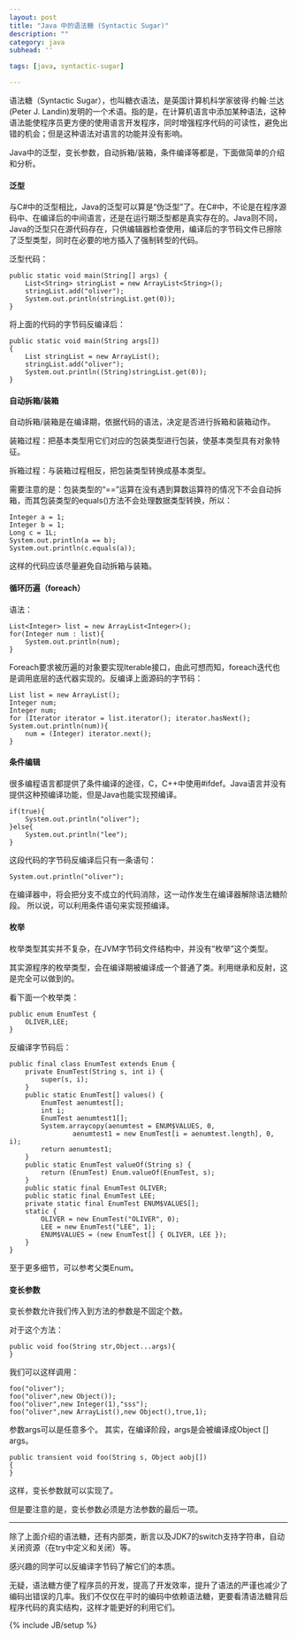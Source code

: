 ```yaml
---
layout: post
title: "Java 中的语法糖 (Syntactic Sugar)"
description: ""
category: java
subhead: ''

tags: [java, syntactic-sugar]

---
```


语法糖（Syntactic Sugar），也叫糖衣语法，是英国计算机科学家彼得·约翰·兰达(Peter J. Landin)发明的一个术语。指的是，在计算机语言中添加某种语法，这种语法能使程序员更方便的使用语言开发程序，同时增强程序代码的可读性，避免出错的机会；但是这种语法对语言的功能并没有影响。

Java中的泛型，变长参数，自动拆箱/装箱，条件编译等都是，下面做简单的介绍和分析。

#### 泛型 
与C#中的泛型相比，Java的泛型可以算是“伪泛型”了。在C#中，不论是在程序源码中、在编译后的中间语言，还是在运行期泛型都是真实存在的。Java则不同，Java的泛型只在源代码存在，只供编辑器检查使用，编译后的字节码文件已擦除了泛型类型，同时在必要的地方插入了强制转型的代码。

泛型代码：
 
    public static void main(String[] args) {  
        List<String> stringList = new ArrayList<String>();  
        stringList.add("oliver");  
        System.out.println(stringList.get(0));  
    }  
 
 
将上面的代码的字节码反编译后：
  
    public static void main(String args[])  
    {  
        List stringList = new ArrayList();  
        stringList.add("oliver");  
        System.out.println((String)stringList.get(0));  
    }  
 

#### 自动拆箱/装箱 

自动拆箱/装箱是在编译期，依据代码的语法，决定是否进行拆箱和装箱动作。

装箱过程：把基本类型用它们对应的包装类型进行包装，使基本类型具有对象特征。

拆箱过程：与装箱过程相反，把包装类型转换成基本类型。

需要注意的是：包装类型的“==”运算在没有遇到算数运算符的情况下不会自动拆箱，而其包装类型的equals()方法不会处理数据类型转换，所以：

    Integer a = 1;  
    Integer b = 1;  
    Long c = 1L;  
    System.out.println(a == b);  
    System.out.println(c.equals(a));  
 
这样的代码应该尽量避免自动拆箱与装箱。

#### 循环历遍（foreach） 
语法：
 
    List<Integer> list = new ArrayList<Integer>();  
    for(Integer num : list){  
        System.out.println(num);  
    }  
 
Foreach要求被历遍的对象要实现Iterable接口，由此可想而知，foreach迭代也是调用底层的迭代器实现的。反编译上面源码的字节码：
 
    List list = new ArrayList();  
    Integer num;  
    Integer num;  
    for (Iterator iterator = list.iterator(); iterator.hasNext(); System.out.println(num)){  
        num = (Integer) iterator.next();  
    }  
 
#### 条件编辑 
很多编程语言都提供了条件编译的途径，C，C++中使用#ifdef。Java语言并没有提供这种预编译功能，但是Java也能实现预编译。

    if(true){  
        System.out.println("oliver");  
    }else{  
        System.out.println("lee");  
    }  
 
这段代码的字节码反编译后只有一条语句：
  
    System.out.println("oliver");  
 
在编译器中，将会把分支不成立的代码消除，这一动作发生在编译器解除语法糖阶段。
所以说，可以利用条件语句来实现预编译。

#### 枚举 
枚举类型其实并不复杂，在JVM字节码文件结构中，并没有“枚举”这个类型。

其实源程序的枚举类型，会在编译期被编译成一个普通了类。利用继承和反射，这是完全可以做到的。

看下面一个枚举类：

    public enum EnumTest {  
        OLIVER,LEE;  
    }  
 
反编译字节码后：

    public final class EnumTest extends Enum {  
        private EnumTest(String s, int i) {  
            super(s, i);  
        }  
        public static EnumTest[] values() {  
            EnumTest aenumtest[];  
            int i;  
            EnumTest aenumtest1[];  
            System.arraycopy(aenumtest = ENUM$VALUES, 0,  
                    aenumtest1 = new EnumTest[i = aenumtest.length], 0, i);  
            return aenumtest1;  
        }  
        public static EnumTest valueOf(String s) {  
            return (EnumTest) Enum.valueOf(EnumTest, s);  
        }  
        public static final EnumTest OLIVER;  
        public static final EnumTest LEE;  
        private static final EnumTest ENUM$VALUES[];  
        static {  
            OLIVER = new EnumTest("OLIVER", 0);  
            LEE = new EnumTest("LEE", 1);  
            ENUM$VALUES = (new EnumTest[] { OLIVER, LEE });  
        }  
    }  
 
至于更多细节，可以参考父类Enum。

#### 变长参数 
变长参数允许我们传入到方法的参数是不固定个数。

对于这个方法：

    public void foo(String str,Object...args){  
    }  
 
我们可以这样调用：
 
    foo("oliver");  
    foo("oliver",new Object());  
    foo("oliver",new Integer(1),"sss");  
    foo("oliver",new ArrayList(),new Object(),true,1);  
 
参数args可以是任意多个。
其实，在编译阶段，args是会被编译成Object [] args。
  
    public transient void foo(String s, Object aobj[])  
    {  
    }  
 
这样，变长参数就可以实现了。

但是要注意的是，变长参数必须是方法参数的最后一项。

----

除了上面介绍的语法糖，还有内部类，断言以及JDK7的switch支持字符串，自动关闭资源（在try中定义和关闭）等。

感兴趣的同学可以反编译字节码了解它们的本质。

无疑，语法糖方便了程序员的开发，提高了开发效率，提升了语法的严谨也减少了编码出错误的几率。我们不仅仅在平时的编码中依赖语法糖，更要看清语法糖背后程序代码的真实结构，这样才能更好的利用它们。


{% include JB/setup %}